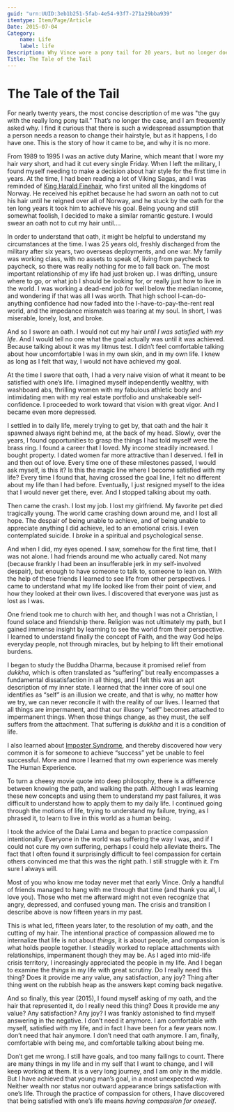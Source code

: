 ```yaml
---
guid: "urn:UUID:3eb1b251-5fab-4e54-93f7-271a29bba939"
itemtype: Item/Page/Article
Date: 2015-07-04
Category:
    name: Life
    label: life
Description: Why Vince wore a pony tail for 20 years, but no longer does.
Title: The Tale of the Tail
---
```


The Tale of the Tail
====================

For nearly twenty years, the most concise description of me was "the guy
with the really long pony tail.” That’s no longer the case, and I am
frequently asked why. I find it curious that there is such a widespread
assumption that a person needs a reason to change their hairstyle, but
as it happens, I do have one. This is the story of how it came to be,
and why it is no more.

From 1989 to 1995 I was an active duty Marine, which meant that I wore
my hair *very* short, and had it cut every single Friday. When I left
the military, I found myself needing to make a decision about hair style
for the first time in years. At the time, I had been reading a lot of
Viking Sagas, and I was reminded of [King Harald
Finehair](https://en.wikipedia.org/wiki/Harald_Fairhair), who first
united all the kingdoms of Norway. He received his epithet because he
had sworn an oath not to cut his hair until he reigned over all of
Norway, and he stuck by the oath for the ten long years it took him to
achieve his goal. Being young and still somewhat foolish, I decided to
make a similar romantic gesture. I would swear an oath not to cut my
hair until….

In order to understand that oath, it might be helpful to understand my
circumstances at the time. I was 25 years old, freshly discharged from
the military after six years, two overseas deployments, and one war. My
family was working class, with no assets to speak of, living from
paycheck to paycheck, so there was really nothing for me to fall back
on. The most important relationship of my life had just broken up. I was
drifting, unsure where to go, or what job I should be looking for, or
really just how to live in the world. I was working a dead-end job for
well below the median income, and wondering if that was all I was worth.
That high school I-can-do-anything confidence had now faded into the
I-have-to-pay-the-rent real world, and the impedance mismatch was
tearing at my soul. In short, I was miserable, lonely, lost, and broke.

And so I swore an oath. I would not cut my hair *until I was satisfied
with my life*. And I would tell no one what the goal actually was until
it was achieved. Because talking about it was my litmus test. I didn’t
feel comfortable talking about how uncomfortable I was in my own skin,
and in my own life. I knew as long as I felt that way, I would not have
achieved my goal.

At the time I swore that oath, I had a very naive vision of what it
meant to be satisfied with one’s life. I imagined myself independently
wealthy, with washboard abs, thrilling women with my fabulous athletic
body and intimidating men with my real estate portfolio and unshakeable
self-confidence. I proceeded to work toward that vision with great
vigor. And I became even more depressed.

I settled in to daily life, merely trying to get by, that oath and the
hair it spawned always right behind me, at the back of my head. Slowly,
over the years, I found opportunities to grasp the things I had told
myself were the brass ring. I found a career that I loved. My income
steadily increased. I bought property. I dated women far more attractive
than I deserved. I fell in and then out of love. Every time one of these
milestones passed, I would ask myself, is this it? Is this the magic
line where I become satisfied with my life? Every time I found that,
having crossed the goal line, I felt no different about my life than I
had before. Eventually, I just resigned myself to the idea that I would
never get there, ever. And I stopped talking about my oath.

Then came the crash. I lost my job. I lost my girlfriend. My favorite
pet died tragically young. The world came crashing down around me, and I
lost all hope. The despair of being unable to achieve, and of being
unable to appreciate anything I did achieve, led to an emotional crisis.
I even contemplated suicide. I *broke* in a spiritual and psychological
sense.

And when I did, my eyes opened. I saw, somehow for the first time, that
I was not alone. I had friends around me who actually cared. Not many
(because frankly I had been an insufferable jerk in my self-involved
despair), but enough to have someone to talk to, someone to lean on.
With the help of these friends I learned to see life from other
perspectives. I came to understand what my life looked like from their
point of view, and how they looked at their own lives. I discovered that
everyone was just as lost as I was.

One friend took me to church with her, and though I was not a Christian,
I found solace and friendship there. Religion was not ultimately my
path, but I gained immense insight by learning to see the world from
their perspective. I learned to understand finally the concept of Faith,
and the way God helps everyday people, not through miracles, but by
helping to lift their emotional burdens.

I began to study the Buddha Dharma, because it promised relief from
*dukkha*, which is often translated as “suffering” but really
encompasses a fundamental dissatisfaction in all things, and I felt this
was an apt description of my inner state. I learned that the inner core
of soul one identifies as “self” is an illusion we create, and that is
why, no matter how we try, we can never reconcile it with the reality of
our lives. I learned that all things are impermanent, and that our
illusory “self” becomes attached to impermanent things. When those
things change, as they must, the self suffers from the attachment. That
suffering is *dukkha* and it is a condition of life.

I also learned about [Imposter
Syndrome](https://en.wikipedia.org/wiki/Impostor_syndrome), and thereby
discovered how very common it is for someone to achieve “success” yet be
unable to feel successful. More and more I learned that my own
experience was merely The Human Experience.

To turn a cheesy movie quote into deep philosophy, there is a difference
between knowing the path, and walking the path. Although I was learning
these new concepts and using them to understand my past failures, it was
difficult to understand how to apply them to my daily life. I continued
going through the motions of life, trying to understand my failure,
trying, as I phrased it, to learn to live in this world as a human
being.

I took the advice of the Dalai Lama and began to practice compassion
intentionally. Everyone in the world was suffering the way I was, and if
I could not cure my own suffering, perhaps I could help alleviate
theirs. The fact that I often found it surprisingly difficult to feel
compassion for certain others convinced me that this was the right path.
I still struggle with it. I’m sure I always will.

Most of you who know me today never met that early Vince. Only a handful
of friends managed to hang with me through that time (and thank you all,
I love you). Those who met me afterward might not even recognize that
angry, depressed, and confused young man. The crisis and transition I
describe above is now fifteen years in my past.

This is what led, fifteen years later, to the resolution of my oath, and
the cutting of my hair. The intentional practice of compassion allowed
me to internalize that life is not about *things*, it is about people,
and compassion is what holds people together. I steadily worked to
replace attachments with relationships, impermanent though they may be.
As I aged into mid-life crisis territory, I increasingly appreciated the
people in my life. And I began to examine the *things* in my life with
great scrutiny. Do I really need this thing? Does it provide me any
value, any satisfaction, any joy? Thing after thing went on the rubbish
heap as the answers kept coming back negative.

And so finally, this year (2015), I found myself asking of my oath, and
the hair that represented it, do I really need this thing? Does it
provide me any value? Any satisfaction? Any joy? I was frankly
astonished to find myself answering in the negative. I don’t need it
anymore. I am comfortable with myself, satisfied with my life, and in
fact I have been for a few years now. I don’t need that hair anymore. I
don’t need that oath anymore. I am, finally, comfortable with being me,
and comfortable talking about being me.

Don’t get me wrong. I still have goals, and too many failings to count.
There are many things in my life and in my self that I want to change,
and I will keep working at them. It is a very long journey, and I am
only in the middle. But I have achieved that young man’s goal, in a most
unexpected way. Neither wealth nor status nor outward appearance brings
satisfaction with one’s life. Through the practice of compassion for
others, I have discovered that being satisfied with one’s life means
*having compassion for oneself*.

